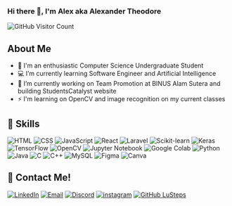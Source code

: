 ### Hi there 👋, I'm Alex aka Alexander Theodore

<img src="https://komarev.com/ghpvc/?username=alextp03&color=blue" alt="GitHub Visitor Count">

## About Me
- 🚀 I'm an enthusiastic Computer Science Undergraduate Student
- 💻 I’m currently learning Software Engineer and Artificial Intelligence
- 🌱 I’m currently working on Team Promotion at BINUS Alam Sutera and building StudentsCatalyst website
- ⚡ I'm learning on OpenCV and image recognition on my current classes

## 📖 Skills
![HTML](https://img.shields.io/badge/HTML-E34F26?style=for-the-badge&logo=html5&logoColor=white) 
![CSS](https://img.shields.io/badge/CSS-1572B6?style=for-the-badge&logo=css3&logoColor=white) 
![JavaScript](https://img.shields.io/badge/JavaScript-F7DF1E?style=for-the-badge&logo=javascript&logoColor=black) 
![React](https://img.shields.io/badge/React-61DAFB?style=for-the-badge&logo=react&logoColor=black) 
![Laravel](https://img.shields.io/badge/Laravel-FF2D20?style=for-the-badge&logo=laravel&logoColor=white) 
![Scikit-learn](https://img.shields.io/badge/scikit--learn-6495ED?style=for-the-badge&logo=scikit-learn&logoColor=white)
![Keras](https://img.shields.io/badge/Keras-FF6F61?style=for-the-badge&logo=keras&logoColor=white) 
![TensorFlow](https://img.shields.io/badge/TensorFlow-FFD700?style=for-the-badge&logo=tensorflow&logoColor=white) 
![OpenCV](https://img.shields.io/badge/OpenCV-5C3EE8?style=for-the-badge&logo=opencv&logoColor=white) 
![Jupyter Notebook](https://img.shields.io/badge/Jupyter-Notebook-FFA07A?style=for-the-badge&logo=jupyter&logoColor=white) 
![Google Colab](https://img.shields.io/badge/Google-Colab-32CD32?style=for-the-badge&logo=google-colab&logoColor=white) 
![Python](https://img.shields.io/badge/Python-3776AB?style=for-the-badge&logo=python&logoColor=FFD700) 
![Java](https://img.shields.io/badge/Java-ED8B00?style=for-the-badge&logo=openjdk&logoColor=white) 
![C](https://img.shields.io/badge/C-00599C?style=for-the-badge&logo=c&&logoColor=white) 
![C++](https://img.shields.io/badge/C%2B%2B-00599C?style=for-the-badge&logo=c%2B%2B&logoColor=white) 
![MySQL](https://img.shields.io/badge/MySQL-00000F?style=for-the-badge&logo=mysql&logoColor=white) 
![Figma](https://img.shields.io/badge/Figma-F24E1E?style=for-the-badge&logo=figma&logoColor=white) 
![Canva](https://img.shields.io/badge/Canva-00C4CC?style=for-the-badge&logo=Canva&logoColor=white) 

## 🔗 Contact Me!
[![LinkedIn](https://img.shields.io/badge/linkedin-%230077B5.svg?style=for-the-badge&logo=linkedin&logoColor=white)](https://www.linkedin.com/in/alexandertheodore)
[![Email](https://img.shields.io/badge/Email-D14836?style=for-the-badge&logo=gmail&logoColor=white)](mailto:alex.theodore26@gmail.com)
[![Discord](https://img.shields.io/badge/Discord-7289DA?style=for-the-badge&logo=discord&logoColor=white)](https://discordapp.com/users/417616827003174920)
[![instagram](https://img.shields.io/badge/Instagram-E4405F?style=for-the-badge&logo=instagram&logoColor=white)](https://www.instagram.com/alxthp/)
[![GitHub LuSteps](https://img.shields.io/github/followers/thaiane?label=follow&style=social)](https://github.com/alextp03)

<!--
**alextp03/alextp03** is a ✨ _special_ ✨ repository because its `README.md` (this file) appears on your GitHub profile.

Here are some ideas to get you started:

- 🔭 I’m currently working on ...
- 🌱 I’m currently learning ...
- 👯 I’m looking to collaborate on ...
- 🤔 I’m looking for help with ...
- 💬 Ask me about ...
- 📫 How to reach me: ...
- 😄 Pronouns: ...
- ⚡ Fun fact: ...
-->
